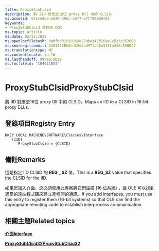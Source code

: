```yaml
---
title: ProxyStubClsid
description: 將 IID 對應至16位 proxy Dll 中的 CLSID。
ms.assetid: 07e1e9de-e529-496c-b9f7-e7f799089f02
keywords:
- ProxyStubClsid 登錄值 COM
ms.topic: article
ms.date: 05/31/2018
ms.openlocfilehash: 9adfbe319903b2e278be342d169a2e523c952693
ms.sourcegitcommit: 2d531328b6ed82d4ad971a45a5131b430c5866f7
ms.translationtype: MT
ms.contentlocale: zh-TW
ms.lasthandoff: 09/16/2019
ms.locfileid: "104021853"
---
```

# <a name="proxystubclsid"></a><span data-ttu-id="80d85-104">ProxyStubClsid</span><span class="sxs-lookup"><span data-stu-id="80d85-104">ProxyStubClsid</span></span>

<span data-ttu-id="80d85-105">將 IID 對應至16位 proxy Dll 中的 CLSID。</span><span class="sxs-lookup"><span data-stu-id="80d85-105">Maps an IID to a CLSID in 16-bit proxy DLLs.</span></span>

## <a name="registry-entry"></a><span data-ttu-id="80d85-106">登錄項目</span><span class="sxs-lookup"><span data-stu-id="80d85-106">Registry Entry</span></span>

```
HKEY_LOCAL_MACHINE\SOFTWARE\Classes\Interface
   {IID}
      ProxyStubClsid = {CLSID}
```

## <a name="remarks"></a><span data-ttu-id="80d85-107">備註</span><span class="sxs-lookup"><span data-stu-id="80d85-107">Remarks</span></span>

<span data-ttu-id="80d85-108">這是指定 IID CLSID 的 **REG \_ SZ** 值。</span><span class="sxs-lookup"><span data-stu-id="80d85-108">This is a **REG\_SZ** value that specifies the CLSID for the IID.</span></span>

<span data-ttu-id="80d85-109">如果您加入介面，您必須使用此專案將它們註冊 (16 位系統) ，讓 OLE 可以找到適當的遠端程式碼來建立進程間的通訊。</span><span class="sxs-lookup"><span data-stu-id="80d85-109">If you add interfaces, you must use this entry to register them (16-bit systems) so that OLE can find the appropriate remoting code to establish interprocess communication.</span></span>

## <a name="related-topics"></a><span data-ttu-id="80d85-110">相關主題</span><span class="sxs-lookup"><span data-stu-id="80d85-110">Related topics</span></span>

<dl> <dt>

[<span data-ttu-id="80d85-111">**介面**</span><span class="sxs-lookup"><span data-stu-id="80d85-111">**Interface**</span></span>](interface-key.md)
</dt> <dt>

[<span data-ttu-id="80d85-112">**ProxyStubClsid32**</span><span class="sxs-lookup"><span data-stu-id="80d85-112">**ProxyStubClsid32**</span></span>](proxystubclsid32.md)
</dt> </dl>

 

 




